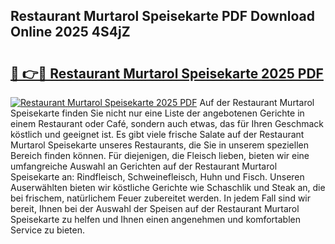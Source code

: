 ## Restaurant Murtarol Speisekarte PDF Download Online 2025 4S4jZ

# <h2><a href="http://gc8etnj.nevu.top/?p=Restaurant+Murtarol+Speisekarte">🔗 👉🔴 Restaurant Murtarol Speisekarte 2025 PDF</a></h2>

[![Restaurant Murtarol Speisekarte 2025 PDF](https://i.imgur.com/dBaPXMq.png)](http://gc8etnj.nevu.top/?p=Restaurant+Murtarol+Speisekarte)
Auf der Restaurant Murtarol Speisekarte finden Sie nicht nur eine Liste der angebotenen Gerichte in einem Restaurant oder Café, sondern auch etwas, das für Ihren Geschmack köstlich und geeignet ist. Es gibt viele frische Salate auf der Restaurant Murtarol Speisekarte unseres Restaurants, die Sie in unserem speziellen Bereich finden können. Für diejenigen, die Fleisch lieben, bieten wir eine umfangreiche Auswahl an Gerichten auf der Restaurant Murtarol Speisekarte an: Rindfleisch, Schweinefleisch, Huhn und Fisch. Unseren Auserwählten bieten wir köstliche Gerichte wie Schaschlik und Steak an, die bei frischem, natürlichem Feuer zubereitet werden. In jedem Fall sind wir bereit, Ihnen bei der Auswahl der Speisen auf der Restaurant Murtarol Speisekarte zu helfen und Ihnen einen angenehmen und komfortablen Service zu bieten.
